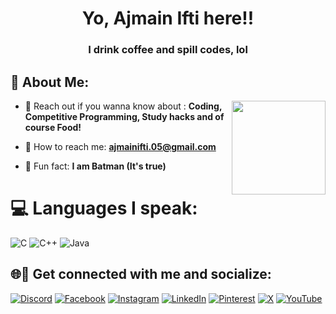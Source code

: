 <h1 align="center">Yo, Ajmain Ifti here!!</h1>
<h3 align="center">I drink coffee and spill codes, lol</h3>

## 💫 About Me:
<img align="right" height="150" src="https://media1.tenor.com/m/pRdbgLv3TJEAAAAC/un-abrazo-risa.gif"  />

- 💬 Reach out if you wanna know about : **Coding, Competitive Programming, Study hacks and of course Food!**

- 📧 How to reach me: **ajmainifti.05@gmail.com**

- 🩻 Fun fact: **I am Batman (It's true)**

# 💻 Languages I speak:
![C](https://img.shields.io/badge/c-%2300599C.svg?style=for-the-badge&logo=c&logoColor=white) ![C++](https://img.shields.io/badge/c++-%2300599C.svg?style=for-the-badge&logo=c%2B%2B&logoColor=white) ![Java](https://img.shields.io/badge/java-%23ED8B00.svg?style=for-the-badge&logo=openjdk&logoColor=white)

## 🌐📱 Get connected with me and socialize:
[![Discord](https://img.shields.io/badge/Discord-%237289DA.svg?logo=discord&logoColor=white)](https://discord.gg/ajmainifti) [![Facebook](https://img.shields.io/badge/Facebook-%231877F2.svg?logo=Facebook&logoColor=white)](https://facebook.com/AjmainIfti.05) [![Instagram](https://img.shields.io/badge/Instagram-%23E4405F.svg?logo=Instagram&logoColor=white)](https://instagram.com/__skulleeroz_corpse__) [![LinkedIn](https://img.shields.io/badge/LinkedIn-%230077B5.svg?logo=linkedin&logoColor=white)](https://linkedin.com/in/ajmainifti05) [![Pinterest](https://img.shields.io/badge/Pinterest-%23E60023.svg?logo=Pinterest&logoColor=white)](https://pinterest.com/ajmainifti05) [![X](https://img.shields.io/badge/X-black.svg?logo=X&logoColor=white)](https://x.com/@AjmainIfti) [![YouTube](https://img.shields.io/badge/YouTube-%23FF0000.svg?logo=YouTube&logoColor=white)](https://youtube.com/@ajmainifti) 

